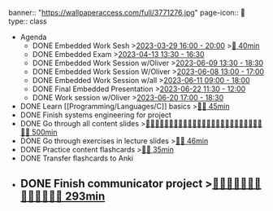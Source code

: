 banner:: "https://wallpaperaccess.com/full/3771276.jpg"
page-icon:: 💾
type:: class

- Agenda
	- DONE Embedded Work Sesh >[2023-03-29 16:00 - 20:00](#agenda://?start=1680098400000&end=1680112800000&allDay=false) >[🍅 40min](#agenda-pomo://?t=f-1680102767801-2400)
	- DONE Embedded Exam >[2023-04-13 13:30 - 16:30](#agenda://?start=1681385400000&end=1681396200000&allDay=false)
	- DONE Embedded Work Session w/Oliver >[2023-06-09 13:30 - 18:30](#agenda://?start=1686310200000&end=1686328200000&allDay=false)
	- DONE Embedded Work Session W/Oliver >[2023-06-08 13:00 - 17:00](#agenda://?start=1686222000000&end=1686236400000&allDay=false)
	- DONE Embedded Work Session w/all >[2023-06-11 09:00 - 18:00](#agenda://?start=1686466800000&end=1686499200000&allDay=false)
	- DONE Final Embedded Presentation >[2023-06-22 11:30 - 12:00](#agenda://?start=1687426200000&end=1687428000000&allDay=false)
	- DONE Work session w/Oliver >[2023-06-20 17:00 - 18:30](#agenda://?start=1687273200000&end=1687278600000&allDay=false)
- DONE Learn [[Programming/Languages/C]] basics >[🍅🍅 45min](#agenda-pomo://?t=f-1680620060294-1500%2Cf-1680622146910-1200)
- DONE Finish systems engineering for project
- DONE Go through all content slides >[🍅🍅🍅🍅🍅🍅🍅🍅🍅🍅🍅🍅🍅🍅🍅🍅🍅🍅🍅🍅🍅🍅🍅🍅🍅🍅🍅 500min](#agenda-pomo://?t=p-1680083652241-332%2Cf-1680090334333-1500-21680091330063Checked+whatsapp+to+answer+Neil%7C%60%7E%7C21680091554294Checked+whatsapp+again%2Cf-1680337667181-1200-21680338294399Jyo+arrived%2Cf-1680338874601-900%2Cf-1680339781758-1200-11680340060267Checked+whatsapp%2Cf-1680341335921-900-21680341591846Aster+showing+me+vaccum+cleaner%2Cp-1680343435051-1027-21680343808033Bluetooth+connecting+to+Aster+phone%2Cf-1680345258741-1200%2Cf-1680363168432-1200-21680363490575Whatsapp+message%7C%60%7E%7C21680363959583Silvio+showed+me+funny+graph%2Cf-1680365798767-1200-21680366184814Aster+answering+message%2Cf-1680367662529-1200%2Cf-1680429002781-1200%2Cf-1680430568996-900%2Cf-1680434981741-1200%2Cf-1680436491816-1200%2Cf-1680523820068-1200%2Cf-1680530959470-1200%2Cf-1680532669723-1200%2Cf-1680534448474-1200%2Cf-1680540202847-1200%2Cf-1680543008358-600%2Cf-1680543637420-600%2Cf-1680549282850-900%2Cf-1680550884581-900%2Cf-1680551790266-900%2Cf-1680552844039-900-21680553089035Answering+Nathan+Whatsapp%2Cf-1680584354761-1200%2Cf-1680585626036-600%2Cf-1680586658433-600%2Cp-1680587360920-408)
- DONE Go through exercises in lecture slides >[🍅🍅 46min](#agenda-pomo://?t=p-1680521279701-334%2Cf-1680780309758-1200%2Cf-1680783008231-1200)
- DONE Practice content flashcards >[🍅🍅 35min](#agenda-pomo://?t=f-1680501880931-900%2Cf-1680759533055-1200)
- DONE Transfer flashcards to Anki
- DONE Finish communicator project >[🍅🍅🍅🍅🍅🍅🍅🍅🍅🍅🍅🍅🍅 293min](#agenda-pomo://?t=f-1686309270875-1200%2Cf-1686318663523-1200%2Cf-1686320767880-1200%2Cf-1686321974547-1200%2Cf-1686323191496-1200%2Cf-1686716180952-1500%2Cf-1686718643963-1500%2Cf-1686727344005-1200%2Cp-1686728614664-990%2Cf-1686733439128-1200%2Cf-1686736493517-1200%2Cf-1686746296210-1200%2Cf-1686747504918-1200%2Cf-1686751307410-1200%2Cp-1686752546948-367)
	-